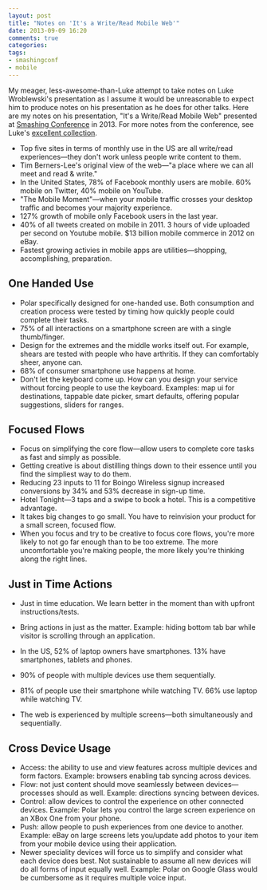```yaml
---
layout: post
title: "Notes on 'It's a Write/Read Mobile Web'"
date: 2013-09-09 16:20
comments: true
categories: 
tags:
- smashingconf
- mobile
---
```

My meager, less-awesome-than-Luke attempt to take notes on Luke Wroblewski's presentation as I assume it would be unreasonable to expect him to produce notes on his presentation as he does for other talks. Here are my notes on his presentation, "It's a Write/Read Mobile Web" presented at [Smashing Conference](http://smashingconf.com) in 2013. For more notes from the conference, see Luke's [excellent collection](http://www.lukew.com/ff?tag=smashingconf).

- Top five sites in terms of monthly use in the US are all write/read experiences—they don't work unless people write content to them.
- Tim Berners-Lee's original view of the web—"a place where we can all meet and read & write."
- In the United States, 78% of Facebook monthly users are mobile. 60% mobile on Twitter, 40% mobile on YouTube.
- "The Mobile Moment"—when your mobile traffic crosses your desktop traffic and becomes your majority experience.
- 127% growth of mobile only Facebook users in the last year. 
- 40% of all tweets created on mobile in 2011. 3 hours of vide uploaded per second on Youtube mobile. $13 billion mobile commerce in 2012 on eBay.
- Fastest growing activies in mobile apps are utilities—shopping, accomplishing, preparation.

## One Handed Use
- Polar specifically designed for one-handed use. Both consumption and creation process were tested by timing how quickly people could complete their tasks.
- 75% of all interactions on a smartphone screen are with a single thumb/finger.
- Design for the extremes and the middle works itself out. For example, shears are tested with people who have arthritis. If they can comfortably sheer, anyone can.
- 68% of consumer smartphone use happens at home.
- Don't let the keyboard come up. How can you design your service without forcing people to use the keyboard. Examples: map ui for destinations, tappable date picker, smart defaults, offering popular suggestions, sliders for ranges. 

## Focused Flows
- Focus on simplifying the core flow—allow users to complete core tasks as fast and simply as possible.
- Getting creative is about distilling things down to their essence until you find the simpliest way to do them.
- Reducing 23 inputs to 11 for Boingo Wireless signup increased conversions by 34% and 53% decrease in sign-up time.
- Hotel Tonight—3 taps and a swipe to book a hotel. This is a competitive advantage.
- It takes big changes to go small. You have to reinvision your product for a small screen, focused flow.
- When you focus and try to be creative to focus core flows, you're more likely to not go far enough than to be too extreme. The more uncomfortable you're making people, the more likely you're thinking along the right lines.

## Just in Time Actions
- Just in time education. We learn better in the moment than with upfront instructions/tests.
- Bring actions in just as the matter. Example: hiding bottom tab bar while visitor is scrolling through an application.

- In the US, 52% of laptop owners have smartphones. 13% have smartphones, tablets and phones.
- 90% of people with multiple devices use them sequentially. 
- 81% of people use their smartphone while watching TV. 66% use laptop while watching TV.
- The web is experienced by multiple screens—both simultaneously and sequentially.


## Cross Device Usage
- Access: the ability to use and view features across multiple devices and form factors. Example: browsers enabling tab syncing across devices.
- Flow: not just content should move seamlessly between devices—processes should as well. Example: directions syncing between devices.
- Control: allow devices to control the experience on other connected devices. Example: Polar lets you control the large screen experience on an XBox One from your phone.
- Push: allow people to push experiences from one device to another. Example: eBay on large screens lets you/update add photos to your item from your mobile device using their application.
- Newer speciality devices will force us to simplify and consider what each device does best. Not sustainable to assume all new devices will do all forms of input equally well. Example: Polar on Google Glass would be cumbersome as it requires multiple voice input. 
